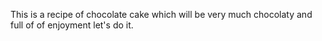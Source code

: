 This is a recipe of chocolate cake which will be very much chocolaty and full of of enjoyment let's do it.